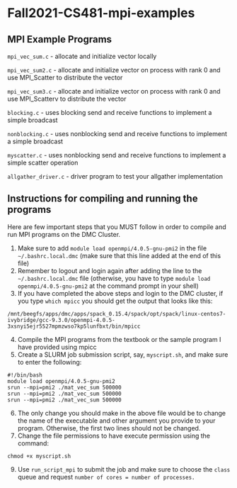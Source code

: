 # Fall2021-CS481-mpi-examples
## MPI Example Programs

`mpi_vec_sum.c` - allocate and initialize vector locally

`mpi_vec_sum2.c` - allocate and initialize vector on process with rank 0 and use MPI_Scatter to distribute the vector

`mpi_vec_sum3.c` - allocate and initialize vector on process with rank 0 and use MPI_Scatterv to distribute the vector

`blocking.c` - uses blocking send and receive functions to implement a simple broadcast

`nonblocking.c` - uses nonblocking send and receive functions to implement a simple broadcast

`myscatter.c` - uses nonblocking send and receive functions to implement a simple scatter operation

`allgather_driver.c` - driver program to test your allgather implementation

## Instructions for compiling and running the programs
Here are few important steps that you MUST follow in order to compile and run MPI programs on the DMC Cluster.

1. Make sure to add `module load openmpi/4.0.5-gnu-pmi2` in the file `~/.bashrc.local.dmc` (make sure that this line added at the end of this file)
2. Remember to logout and login again after adding the line to the `~/.bashrc.local.dmc` file (otherwise, you have to type `module load openmpi/4.0.5-gnu-pmi2` at the command prompt in your shell)
3. If you have completed the above steps and login to the DMC cluster, if you type `which mpicc` you should get the output that looks like this:
```
/mnt/beegfs/apps/dmc/apps/spack_0.15.4/spack/opt/spack/linux-centos7-ivybridge/gcc-9.3.0/openmpi-4.0.5-3xsnyi5ejr5527mpmzwso7kp5lunfbxt/bin/mpicc
```
4. Compile the MPI programs from the textbook or the sample program I have provided using mpicc
5. Create a SLURM job submission script, say, `myscript.sh`, and make sure to enter the following:
```
#!/bin/bash
module load openmpi/4.0.5-gnu-pmi2
srun --mpi=pmi2 ./mat_vec_sum 500000
srun --mpi=pmi2 ./mat_vec_sum 500000
srun --mpi=pmi2 ./mat_vec_sum 500000
```
6. The only change you should make in the above file would be to change the name of the executable and other argument you provide to your program. Otherwise, the first two lines should not be changed.
7. Change the file permissions to have execute permission using the command: 
```
chmod +x myscript.sh
```
9. Use `run_script_mpi` to submit the job and make sure to choose the `class` queue and request `number of cores = number of processes.`
